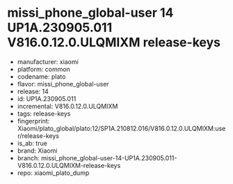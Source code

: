 # missi_phone_global-user 14 UP1A.230905.011 V816.0.12.0.ULQMIXM release-keys
- manufacturer: xiaomi
- platform: common
- codename: plato
- flavor: missi_phone_global-user
- release: 14
- id: UP1A.230905.011
- incremental: V816.0.12.0.ULQMIXM
- tags: release-keys
- fingerprint: Xiaomi/plato_global/plato:12/SP1A.210812.016/V816.0.12.0.ULQMIXM:user/release-keys
- is_ab: true
- brand: Xiaomi
- branch: missi_phone_global-user-14-UP1A.230905.011-V816.0.12.0.ULQMIXM-release-keys
- repo: xiaomi_plato_dump
